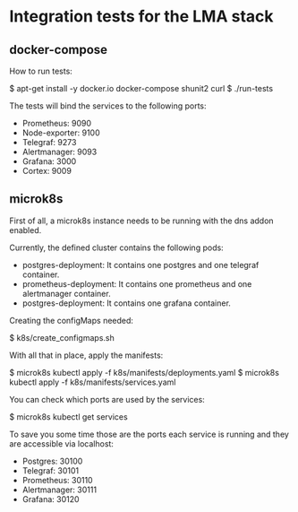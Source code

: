 # Integration tests for the LMA stack

## docker-compose

How to run tests:

$ apt-get install -y docker.io docker-compose shunit2 curl
$ ./run-tests

The tests will bind the services to the following ports:

* Prometheus: 9090
* Node-exporter: 9100
* Telegraf: 9273
* Alertmanager: 9093
* Grafana: 3000
* Cortex: 9009

## microk8s

First of all, a microk8s instance needs to be running with the dns addon enabled.

Currently, the defined cluster contains the following pods:

* postgres-deployment: It contains one postgres and one telegraf container.
* prometheus-deployment: It contains one prometheus and one alertmanager container.
* postgres-deployment: It contains one grafana container.

Creating the configMaps needed:

$ k8s/create_configmaps.sh

With all that in place, apply the manifests:

$ microk8s kubectl apply -f k8s/manifests/deployments.yaml
$ microk8s kubectl apply -f k8s/manifests/services.yaml

You can check which ports are used by the services:

$ microk8s kubectl get services

To save you some time those are the ports each service is running and they are accessible via
localhost:

* Postgres:     30100
* Telegraf:     30101
* Prometheus:   30110
* Alertmanager: 30111
* Grafana:      30120
